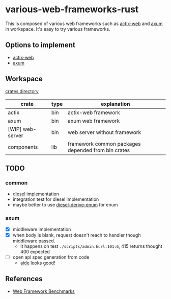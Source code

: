 # various-web-frameworks-rust

This is composed of various web frameworks such as [actix-web](https://actix.rs/docs/) and [axum](https://github.com/tokio-rs/axum) in workspace. It's easy to try various frameworks.

## Options to implement

- [actix-web](https://github.com/actix/actix-web)
- [axum](https://github.com/tokio-rs/axum)

## Workspace

[crates directory](./crates)

| crate            | type | explanation                                        |
| ---------------- | ---- | -------------------------------------------------- |
| actix            | bin  | actix-web framework                                |
| axum             | bin  | axum web framework                                 |
| [WIP] web-server | bin  | web server without framework                       |
| components       | lib  | framework common packages depended from bin crates |

## TODO

### common

- [diesel](https://diesel.rs/) implementation
- integration test for diesel implementation
- maybe better to use [diesel-derive-enum](https://github.com/adwhit/diesel-derive-enum) for enum

### axum

- [x] middleware implementation
- [x] when body is blank, request doesn't reach to handler though middleware passed.
  - It happens on test `./scripts/admin.hurl:101:6`, 415 returns thought 400 expected
- [ ] open api spec generation from code
  - [aide](https://crates.io/crates/aide) looks good!

## References

- [Web Framework Benchmarks](https://www.techempower.com/benchmarks/#hw=ph&test=fortune&section=data-r22)
